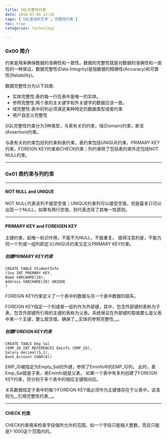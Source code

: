 ```yaml
---
title: SQL完整性约束
date: 2016-07-05 12:26
tags: ['SQL查询的艺术','完整性约束']
toc: true
categories: technology

---
```

### 0x00 简介
约束是用来确保数据的准确性和一致性。数据的完整性就是对数据的准确性和一直性的一种保证。数据完整性(Data Integrity)是指数据的精确性(Accuracy)和可靠性(Reliability)。

数据完整性分为以下四类:
* 实体完整性:表的每一行在表中是唯一的实体。
* 参照完整性:两个表的主关键字和外关键字的数据应该一致。
* 域完整性:表中的列必须满足某种特定的数据类型或者约束
* 用户自定义完整性


SQL完整性约束分为3种类型，与表有关的约束，域(Domain)约束，断言(Assertion)约束。

与表有关的约束包括列约束和表约束，表约束包括UNIQUE约束，PRIMARY KEY 约束，FOREIGN KEY约束和CHECK约束；列约束除了包括表约束外还包括NOT NULL约束。

---
### 0x01 表约束与列约束

---
#### NOT NULL and UNIQUE
NOT NULL代表该列不接受空值；UNIQUE约束列可以接受空值，但是最多只可以出现一个NULL，如果有两行空值，则代表违背了其唯一性原则。

---
#### PRIMARY KEY and FOREIGEN KEY
主键约束，起唯一标识作用，不能不为NULL，不能重复。
值得注意的是，不能为同一个列或一组列即定义UNIQUE约束又定义PRIMARY KEY约束。

##### 创建PRIMARY KEY约束

```
CREATE TABLE StudentInfo
(Sno INT PREMARY KEY,
Name VARCAHRE(20),
Address VARCHARE(20) UNIQUE
)
```

FOREIGN KEY约束定义了一个表中的数据与另一个表中数据的联系。

FOREIGN KEY指定一个列或者一组列作为外部键，其中，包含外部键的表称为子表，包含外部键所引用的主键的表称为父表。系统保证在外部键的取值要么是父表中某一个主键，要么取空值，确保了__实体的参照完整性__。

##### 创建FOREIGN KEY约束

```
CREATE TABLE Emp_Sal
(EMP_ID INT REFERENCES Eminfo (EMP_ID),
Salary decimal(5,1),
Bank_Account CHAR(8))
```

EMP_ID被指定为Empty_Sal的外键，参照了Eminfo中的EMP_ID列。
此时，表Emp_Sal就是子表，表Eminfo就是父表。
如果一个表中有多列创建了FOREIGN KEY约束，将分别于多个表中的相应主键相对应。


关系数据规定子表中的每个FOREIGN KEY值必须作为主键值存在于父表中，该准则为__引用完整性约束__。

---
#### CHECK 约束
CHECK约束用来检查字段值所允许的范围。如一个字段只能输入整数，而且只能是1-1000这个范围内的。






